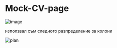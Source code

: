 # Mock-CV-page

![image](https://user-images.githubusercontent.com/29221743/157542583-386957a0-7c99-4596-98b8-a6fa14e2d6a3.png)




 използвал съм следното разпределение за колони 
 
 
 
 
 ![plan](https://user-images.githubusercontent.com/29221743/157542663-2dfb31a5-f8f8-4f40-af79-6f87830e701f.png)
